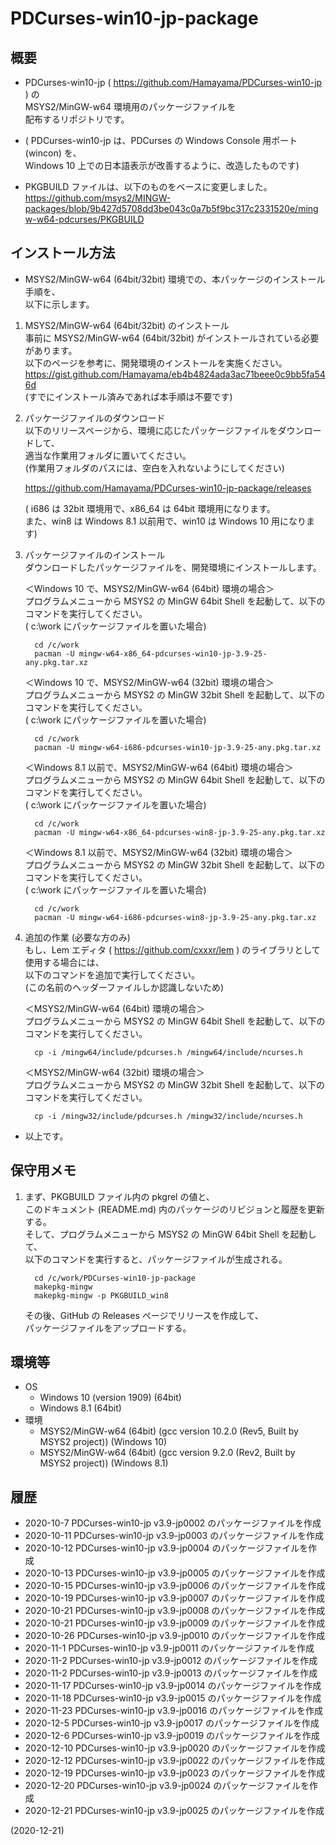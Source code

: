 # PDCurses-win10-jp-package


## 概要
- PDCurses-win10-jp ( https://github.com/Hamayama/PDCurses-win10-jp ) の  
  MSYS2/MinGW-w64 環境用のパッケージファイルを  
  配布するリポジトリです。

- ( PDCurses-win10-jp は、PDCurses の Windows Console 用ポート (wincon) を、  
  Windows 10 上での日本語表示が改善するように、改造したものです)

- PKGBUILD ファイルは、以下のものをベースに変更しました。  
  https://github.com/msys2/MINGW-packages/blob/9b427d5708dd3be043c0a7b5f9bc317c2331520e/mingw-w64-pdcurses/PKGBUILD


## インストール方法
- MSYS2/MinGW-w64 (64bit/32bit) 環境での、本パッケージのインストール手順を、  
  以下に示します。

1. MSYS2/MinGW-w64 (64bit/32bit) のインストール  
   事前に MSYS2/MinGW-w64 (64bit/32bit) がインストールされている必要があります。  
   以下のページを参考に、開発環境のインストールを実施ください。  
   https://gist.github.com/Hamayama/eb4b4824ada3ac71beee0c9bb5fa546d  
   (すでにインストール済みであれば本手順は不要です)

2. パッケージファイルのダウンロード  
   以下のリリースページから、環境に応じたパッケージファイルをダウンロードして、  
   適当な作業用フォルダに置いてください。  
   (作業用フォルダのパスには、空白を入れないようにしてください)  
   
   https://github.com/Hamayama/PDCurses-win10-jp-package/releases  
   
   ( i686 は 32bit 環境用で、x86_64 は 64bit 環境用になります。  
   また、win8 は Windows 8.1 以前用で、win10 は Windows 10 用になります)

3. パッケージファイルのインストール  
   ダウンロードしたパッケージファイルを、開発環境にインストールします。  
   
   ＜Windows 10 で、MSYS2/MinGW-w64 (64bit) 環境の場合＞  
   プログラムメニューから MSYS2 の MinGW 64bit Shell を起動して、以下のコマンドを実行してください。  
   ( c:\work にパッケージファイルを置いた場合)
   ```
     cd /c/work
     pacman -U mingw-w64-x86_64-pdcurses-win10-jp-3.9-25-any.pkg.tar.xz
   ```
   ＜Windows 10 で、MSYS2/MinGW-w64 (32bit) 環境の場合＞  
   プログラムメニューから MSYS2 の MinGW 32bit Shell を起動して、以下のコマンドを実行してください。  
   ( c:\work にパッケージファイルを置いた場合)
   ```
     cd /c/work
     pacman -U mingw-w64-i686-pdcurses-win10-jp-3.9-25-any.pkg.tar.xz
   ```
   ＜Windows 8.1 以前で、MSYS2/MinGW-w64 (64bit) 環境の場合＞  
   プログラムメニューから MSYS2 の MinGW 64bit Shell を起動して、以下のコマンドを実行してください。  
   ( c:\work にパッケージファイルを置いた場合)
   ```
     cd /c/work
     pacman -U mingw-w64-x86_64-pdcurses-win8-jp-3.9-25-any.pkg.tar.xz
   ```
   ＜Windows 8.1 以前で、MSYS2/MinGW-w64 (32bit) 環境の場合＞  
   プログラムメニューから MSYS2 の MinGW 32bit Shell を起動して、以下のコマンドを実行してください。  
   ( c:\work にパッケージファイルを置いた場合)
   ```
     cd /c/work
     pacman -U mingw-w64-i686-pdcurses-win8-jp-3.9-25-any.pkg.tar.xz
   ```

4. 追加の作業 (必要な方のみ)  
   もし、Lem エディタ ( https://github.com/cxxxr/lem ) のライブラリとして使用する場合には、  
   以下のコマンドを追加で実行してください。  
   (この名前のヘッダーファイルしか認識しないため)  
   
   ＜MSYS2/MinGW-w64 (64bit) 環境の場合＞  
   プログラムメニューから MSYS2 の MinGW 64bit Shell を起動して、以下のコマンドを実行してください。
   ```
     cp -i /mingw64/include/pdcurses.h /mingw64/include/ncurses.h
   ```
   ＜MSYS2/MinGW-w64 (32bit) 環境の場合＞  
   プログラムメニューから MSYS2 の MinGW 32bit Shell を起動して、以下のコマンドを実行してください。
   ```
     cp -i /mingw32/include/pdcurses.h /mingw32/include/ncurses.h
   ```

- 以上です。


## 保守用メモ
1. まず、PKGBUILD ファイル内の pkgrel の値と、  
   このドキュメント (README.md) 内のパッケージのリビジョンと履歴を更新する。  
   そして、プログラムメニューから MSYS2 の MinGW 64bit Shell を起動して、  
   以下のコマンドを実行すると、パッケージファイルが生成される。
   ```
     cd /c/work/PDCurses-win10-jp-package
     makepkg-mingw
     makepkg-mingw -p PKGBUILD_win8
   ```
   その後、GitHub の Releases ページでリリースを作成して、  
   パッケージファイルをアップロードする。


## 環境等
- OS
  - Windows 10 (version 1909) (64bit)
  - Windows 8.1 (64bit)
- 環境
  - MSYS2/MinGW-w64 (64bit) (gcc version 10.2.0 (Rev5, Built by MSYS2 project)) (Windows 10)
  - MSYS2/MinGW-w64 (64bit) (gcc version 9.2.0 (Rev2, Built by MSYS2 project)) (Windows 8.1)

## 履歴
- 2020-10-7  PDCurses-win10-jp v3.9-jp0002 のパッケージファイルを作成
- 2020-10-11 PDCurses-win10-jp v3.9-jp0003 のパッケージファイルを作成
- 2020-10-12 PDCurses-win10-jp v3.9-jp0004 のパッケージファイルを作成
- 2020-10-13 PDCurses-win10-jp v3.9-jp0005 のパッケージファイルを作成
- 2020-10-15 PDCurses-win10-jp v3.9-jp0006 のパッケージファイルを作成
- 2020-10-19 PDCurses-win10-jp v3.9-jp0007 のパッケージファイルを作成
- 2020-10-21 PDCurses-win10-jp v3.9-jp0008 のパッケージファイルを作成
- 2020-10-21 PDCurses-win10-jp v3.9-jp0009 のパッケージファイルを作成
- 2020-10-26 PDCurses-win10-jp v3.9-jp0010 のパッケージファイルを作成
- 2020-11-1  PDCurses-win10-jp v3.9-jp0011 のパッケージファイルを作成
- 2020-11-2  PDCurses-win10-jp v3.9-jp0012 のパッケージファイルを作成
- 2020-11-2  PDCurses-win10-jp v3.9-jp0013 のパッケージファイルを作成
- 2020-11-17 PDCurses-win10-jp v3.9-jp0014 のパッケージファイルを作成
- 2020-11-18 PDCurses-win10-jp v3.9-jp0015 のパッケージファイルを作成
- 2020-11-23 PDCurses-win10-jp v3.9-jp0016 のパッケージファイルを作成
- 2020-12-5  PDCurses-win10-jp v3.9-jp0017 のパッケージファイルを作成
- 2020-12-6  PDCurses-win10-jp v3.9-jp0019 のパッケージファイルを作成
- 2020-12-10 PDCurses-win10-jp v3.9-jp0020 のパッケージファイルを作成
- 2020-12-12 PDCurses-win10-jp v3.9-jp0022 のパッケージファイルを作成
- 2020-12-19 PDCurses-win10-jp v3.9-jp0023 のパッケージファイルを作成
- 2020-12-20 PDCurses-win10-jp v3.9-jp0024 のパッケージファイルを作成
- 2020-12-21 PDCurses-win10-jp v3.9-jp0025 のパッケージファイルを作成


(2020-12-21)
